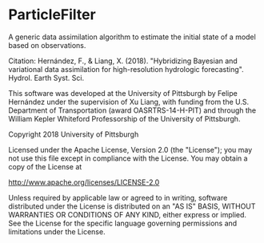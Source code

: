 # ParticleFilter
A generic data assimilation algorithm to estimate the initial state of a model based on observations.

Citation: Hernández, F., & Liang, X. (2018). "Hybridizing Bayesian and variational data assimilation for high-resolution hydrologic forecasting". Hydrol. Earth Syst. Sci.

This software was developed at the University of Pittsburgh by Felipe Hernández under the supervision of Xu Liang, with funding from the U.S. Department of Transportation (award OASRTRS-14-H-PIT) and through the William Kepler Whiteford Professorship of the University of Pittsburgh.

Copyright 2018 University of Pittsburgh

Licensed under the Apache License, Version 2.0 (the "License"); you may not use this file except in compliance with the License. You may obtain a copy of the License at 

 http://www.apache.org/licenses/LICENSE-2.0
 
Unless required by applicable law or agreed to in writing, software distributed under the License is distributed on an "AS IS" BASIS, WITHOUT WARRANTIES OR CONDITIONS OF ANY KIND, either express or implied. See the License for the specific language governing permissions and limitations under the License.

